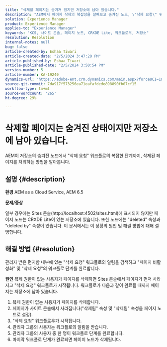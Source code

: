 ```yaml
---
title: "삭제할 페이지는 숨겨져 있지만 저장소에 남아 있습니다."
description: "AEM에서 페이지 삭제의 복잡성을 살펴보고 숨겨진 노드, \"삭제 요청\" 워크플로우 및 관리자의 역할에 대해 알아봅니다."
solution: Experience Manager
product: Experience Manager
applies-to: "Experience Manager"
keywords: "KCS, 사이트 콘솔, 페이지 노드, CRXDE Lite, 워크플로우, 저장소"
resolution: Resolution
internal-notes: null
bug: false
article-created-by: Eshaa Tiwari
article-created-date: "2/5/2024 3:47:20 PM"
article-published-by: Eshaa Tiwari
article-published-date: "2/5/2024 3:50:54 PM"
version-number: 5
article-number: KA-19240
dynamics-url: "https://adobe-ent.crm.dynamics.com/main.aspx?forceUCI=1&pagetype=entityrecord&etn=knowledgearticle&id=1b997bd2-3dc4-ee11-9079-6045bd006268"
source-git-commit: 7da917f573256ea71eafafdede898890fb07cf15
workflow-type: tm+mt
source-wordcount: '265'
ht-degree: 29%

---
```


# 삭제할 페이지는 숨겨진 상태이지만 저장소에 남아 있습니다.


AEM이 저장소의 숨겨진 노드에서 &quot;삭제 요청&quot; 워크플로의 복잡한 단계까지, 삭제된 페이지를 처리하는 방법을 알아봅니다.

## 설명 {#description}


<b>환경</b>
AEM as a Cloud Service, AEM 6.5

<b>문제/증상</b>

일부 경우에는 Sites 콘솔(http://localhost:4502/sites.html)에 표시되지 않지만 페이지 노드는 CRXDE Lite이 있는 저장소에 있습니다. 또한 노드에는 &quot;deleted&quot; 속성과 &quot;deleted by&quot; 속성이 있습니다. 이 문서에서는 이 상황의 원인 및 해결 방법에 대해 설명합니다.


## 해결 방법 {#resolution}


관리자 받은 편지함 내부에 있는 &quot;삭제 요청&quot; 워크플로의 알림을 검색하고 &quot;페이지 비활성화&quot; 및 &quot;삭제 요청&quot;의 워크플로 단계를 완료합니다.

<b>원인</b>
복제 권한이 없는 사용자가 페이지를 삭제하면 Sites 콘솔에서 페이지가 먼저 사라지고 &quot;삭제 요청&quot; 워크플로가 시작됩니다. 워크플로가 다음과 같이 완료될 때까지 페이지는 저장소에 남아 있습니다.
1. 복제 권한이 없는 사용자가 페이지를 삭제합니다.
2. 페이지가 사이트 콘솔에서 사라집니다(&quot;삭제됨&quot; 속성 및 &quot;삭제됨&quot; 속성을 페이지 노드로 설정).
3. &quot;삭제 요청&quot; 워크플로우가 시작됩니다.
4. 관리자 그룹의 사용자는 워크플로의 알림을 받습니다.
5. 관리자 그룹의 사용자 중 한 명이 워크플로 단계를 완료합니다.
6. 마지막 워크플로 단계가 완료되면 페이지 노드가 삭제됩니다.
